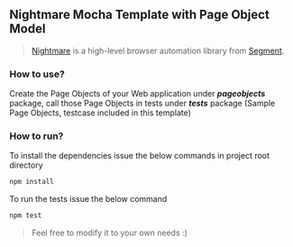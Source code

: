 ## Nightmare Mocha Template with Page Object Model
>[Nightmare](http://www.nightmarejs.org/) is a high-level browser automation library from [Segment](https://segment.com/).

### How to use?
Create the Page Objects of your Web application under **_pageobjects_** package, call those Page Objects in tests under **_tests_** package (Sample Page Objects, testcase included in this template)

### How to run?
To install the dependencies issue the below commands in project root directory
```javascript
npm install
``` 
To run the tests issue the below command
```javascript
npm test
``` 
> Feel free to modify it to your own needs :)